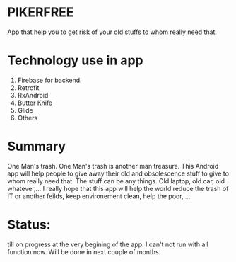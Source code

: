 #  PIKERFREE
App that help you to get risk of your old stuffs to whom really need that.
# Technology use in app
1. Firebase for backend.
2. Retrofit
3. RxAndroid
4. Butter Knife
5. Glide
6. Others
# Summary
One Man's trash. One Man's trash is another man treasure. This Android app will help people to give away their old and obsolescence stuff to give to whom really need that. The stuff can be any things. Old laptop, old car, old whatever,... I really hope that this app will help the world reduce the trash of IT or another feilds, keep environement clean, help the poor, ... 
# Status:
till on progress at the very begining of the app. I can't not run with all function now. Will be done in next couple of months.
